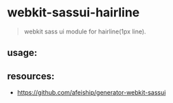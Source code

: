 # webkit-sassui-hairline
> webkit sass ui module for hairline(1px line).

## usage:

## resources:
+ https://github.com/afeiship/generator-webkit-sassui
